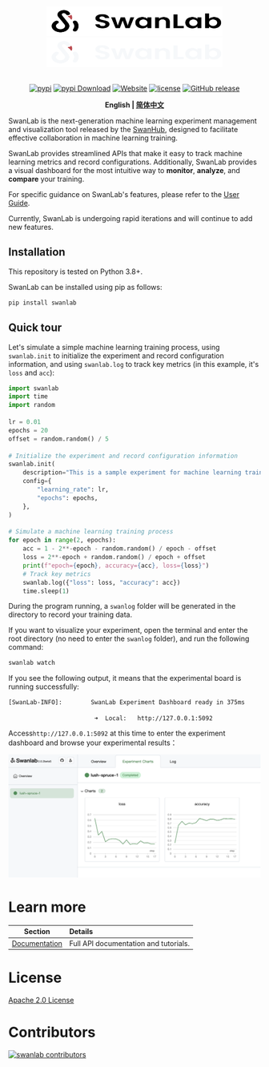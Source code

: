 <p align="center">
  <img alt="SwanLab Library" src="readme_files/swanlab-logo-light.svg#gh-light-mode-only" width="352" height="59">
  <img alt="SwanLab Library" src="readme_files/swanlab-logo-dark.svg#gh-dark-mode-only" width="352" height="59">
  <br/>
  <br/>
</p>

<p align="center">
  <a href="https://pypi.python.org/pypi/swanlab"><img src="https://img.shields.io/pypi/v/swanlab" alt="pypi" /></a>
  <a href="https://pepy.tech/project/swanlab"><img alt="pypi Download" src="https://static.pepy.tech/badge/swanlab/month"></a>
  <a href="https://geektechstudio.feishu.cn/wiki/space/7310593325374013444?ccm_open_type=lark_wiki_spaceLink&open_tab_from=wiki_home"><img alt="Website" src="https://img.shields.io/badge/website-online-blue"></a>
  <a href="https://github.com/SwanHubX/SwanLab/blob/main/LICENSE"><img src="https://img.shields.io/github/license/SwanHubX/SwanLab.svg" alt="license"></a>
  <a href="https://github.com/SwanHubX/SwanLab/releases"><img alt="GitHub release" src="https://img.shields.io/github/release/SwanHubX/SwanLab.svg"></a>
</p>

<p align="center">
    <b>English | <a href="https://github.com/SwanHubX/SwanLab/blob/main/README_zh-hans.md">简体中文</a></b>
</p>

SwanLab is the next-generation machine learning experiment management and visualization tool released by the
[SwanHub](https://swanhub.co), designed to facilitate effective collaboration in machine learning training.

SwanLab provides streamlined APIs that make it easy to track machine learning metrics and record configurations.
Additionally, SwanLab provides a visual dashboard for the most intuitive way to **monitor**, **analyze**, and
**compare** your training.

For specific guidance on SwanLab's features, please refer to the
[User Guide](https://geektechstudio.feishu.cn/wiki/space/7310593325374013444?ccm_open_type=lark_wiki_spaceLink&open_tab_from=wiki_home).

Currently, SwanLab is undergoing rapid iterations and will continue to add new features.

## Installation

This repository is tested on Python 3.8+.

SwanLab can be installed using pip as follows:

```bash
pip install swanlab
```

## Quick tour

Let's simulate a simple machine learning training process, using `swanlab.init` to initialize the experiment and record
configuration information, and using `swanlab.log` to track key metrics (in this example, it's `loss` and `acc`):

```python
import swanlab
import time
import random

lr = 0.01
epochs = 20
offset = random.random() / 5

# Initialize the experiment and record configuration information
swanlab.init(
    description="This is a sample experiment for machine learning training.",
    config={
        "learning_rate": lr,
        "epochs": epochs,
    },
)

# Simulate a machine learning training process
for epoch in range(2, epochs):
    acc = 1 - 2**-epoch - random.random() / epoch - offset
    loss = 2**-epoch + random.random() / epoch + offset
    print(f"epoch={epoch}, accuracy={acc}, loss={loss}")
    # Track key metrics
    swanlab.log({"loss": loss, "accuracy": acc})
    time.sleep(1)
```

During the program running, a `swanlog` folder will be generated in the directory to record your training data.

If you want to visualize your experiment, open the terminal and enter the root directory (no need to enter the `swanlog`
folder), and run the following command:

```bash
swanlab watch
```

If you see the following output, it means that the experimental board is running successfully:

```console
[SwanLab-INFO]:        SwanLab Experiment Dashboard ready in 375ms

                        ➜  Local:   http://127.0.0.1:5092
```

Access`http://127.0.0.1:5092` at this time to enter the experiment dashboard and browse your experimental results：

<img alt="swanlab-dashboard-1" src="readme_files/swanlab-dashborad-1.png" width="800">

# Learn more

| Section                                                                                                                                    | Details                               |
| ------------------------------------------------------------------------------------------------------------------------------------------ | :------------------------------------ |
| [Documentation](https://geektechstudio.feishu.cn/wiki/space/7310593325374013444?ccm_open_type=lark_wiki_spaceLink&open_tab_from=wiki_home) | Full APl documentation and tutorials. |

# License

[Apache 2.0 License](https://github.com/SwanHubX/SwanLab/blob/main/LICENSE)

# Contributors

[![swanlab contributors](https://contrib.rocks/image?repo=swanhubx/swanlab&max=2000)](https://github.com/SwanHubX/SwanLab/graphs/contributors)
